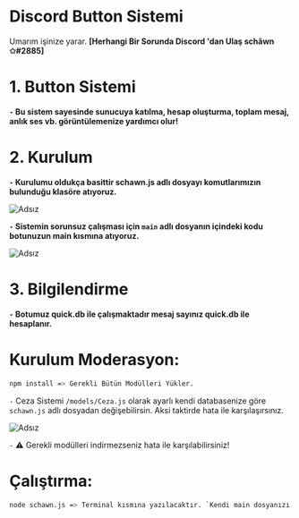 
# Discord Button Sistemi

Umarım işinize yarar. **[Herhangi Bir Sorunda Discord 'dan Ulaş schâwn ✩#2885]**

# 1. Button Sistemi
**`-` Bu sistem sayesinde sunucuya katılma, hesap oluşturma, toplam mesaj, anlık ses vb. görüntülemenize yardımcı olur!**


# 2. Kurulum
**`-` Kurulumu oldukça basittir schawn.js adlı dosyayı komutlarımızın bulunduğu klasöre atıyoruz.**

![Adsız](https://cdn.discordapp.com/attachments/911236155058569249/921734470002962442/unknown.png)

**`-` Sistemin sorunsuz çalışması için `main` adlı dosyanın içindeki kodu botunuzun main kısmına atıyoruz.**

![Adsız](https://cdn.discordapp.com/attachments/911236155058569249/921736077545467904/unknown.png)

# 3. Bilgilendirme
**`-` Botumuz quick.db ile çalışmaktadır mesaj sayınız quick.db ile hesaplanır.**



# Kurulum Moderasyon:
```sh
npm install => Gerekli Bütün Modülleri Yükler.
```

`-` Ceza Sistemi `/models/Ceza.js` olarak ayarlı kendi databasenize göre `schawn.js` adlı dosyadan değişebilirsin. Aksi taktirde hata ile karşılaşırsınız.

![Adsız](https://cdn.discordapp.com/attachments/911236155058569249/921737615315710003/unknown.png)

`-` ⚠️ Gerekli modülleri indirmezseniz hata ile karşılabilirsiniz!


# Çalıştırma:

```sh
node schawn.js => Terminal kısmına yazılacaktır. `Kendi main dosyanızı yazın`
```

